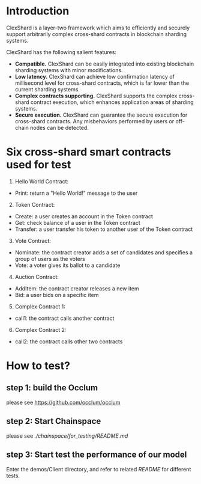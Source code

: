 # Introduction
ClexShard is a layer-two framework which aims to efficiently and securely support arbitrarily complex cross-shard contracts in blockchain sharding systems.

ClexShard has the following salient features:
+ **Compatible.** ClexShard can be easily integrated into existing blockchain sharding systems with minor modifications.
+ **Low latency.** ClexShard can achieve low confirmation latency of millisecond level for cross-shard contracts, which is far lower than the current sharding systems.
+ **Complex contracts supporting.** ClexShard supports the complex cross-shard contract execution, which enhances application areas of sharding systems.
+ **Secure execution.** ClexShard can guarantee the secure execution for cross-shard contracts. Any misbehaviors performed by users or off-chain nodes can be detected. 

# Six cross-shard smart contracts used for test
1. Hello World Contract:
+ Print: return a "Hello World!" message to the user
2. Token Contract:
+ Create: a user creates an account in the Token contract
+ Get: check balance of a user in the Token contract
+ Transfer: a user transfer his token to another user of the Token contract
3. Vote Contract:
+ Nominate: the contract creator adds a set of candidates and specifies a group of users as the voters
+ Vote: a voter gives its ballot to a candidate
4. Auction Contract:
+ AddItem: the contract creator releases a new item
+ Bid: a user bids on a specific item
5. Complex Contract 1:
+ call1: the contract calls another contract
6. Complex Contract 2:
+ call2: the contract calls other two contracts

# How to test?
## step 1: build the Occlum
please see https://github.com/occlum/occlum

## step 2: Start Chainspace
please see *./chainspace/for_testing/README.md*
## step 3: Start test the performance of our model
Enter the demos/Client directory, and refer to related *README* for different tests.
